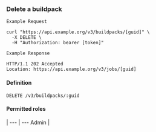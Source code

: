 ### Delete a buildpack

```
Example Request
```

```shell
curl "https://api.example.org/v3/buildpacks/[guid]" \
  -X DELETE \
  -H "Authorization: bearer [token]"
```

```
Example Response
```

```http
HTTP/1.1 202 Accepted
Location: https://api.example.org/v3/jobs/[guid]
```

#### Definition
`DELETE /v3/buildpacks/:guid`

#### Permitted roles
 |
--- | ---
Admin |

